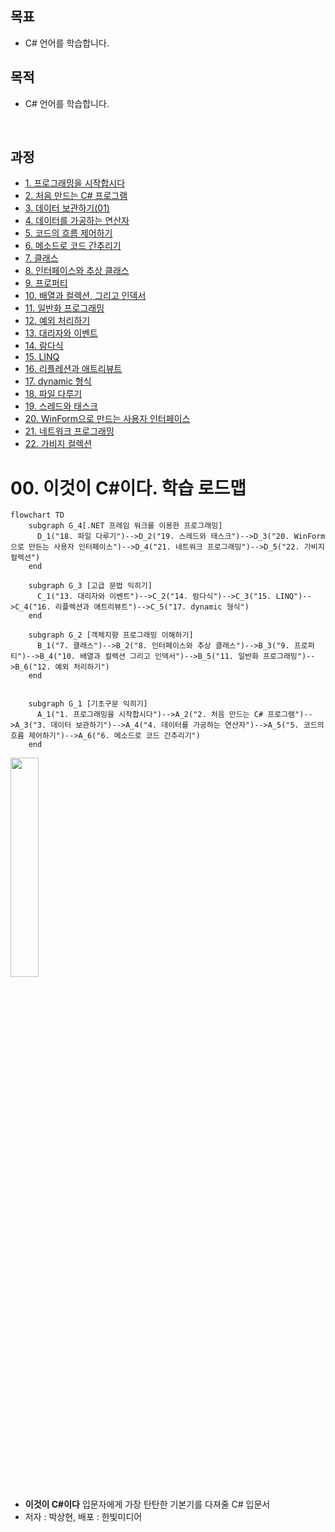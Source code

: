 ## 목표
- C# 언어를 학습합니다.

## 목적 
- C# 언어를 학습합니다.

<br>

## 과정
- [1. 프로그래밍을 시작합시다](https://github.com/SagiK-Repository/C-_Study/blob/main/Chapter01.md)
- [2. 처음 만드는 C# 프로그램](https://github.com/SagiK-Repository/C-_Study/blob/main/Chapter02.md)
- [3. 데이터 보관하기(01)](https://github.com/SagiK-Repository/C-_Study/blob/main/Chapter03.md)
- [4. 데이터를 가공하는 연산자](https://github.com/SagiK-Repository/C-_Study/blob/main/Chapter04.md)
- [5. 코드의 흐름 제어하기](https://github.com/SagiK-Repository/C-_Study/blob/main/Chapter05.md)
- [6. 메소드로 코드 간추리기](https://github.com/SagiK-Repository/C-_Study/blob/main/Chapter06.md)
- [7. 클래스](https://github.com/SagiK-Repository/C-_Study/blob/main/Chapter07.md)
- [8. 인터페이스와 추상 클래스](https://github.com/SagiK-Repository/C-_Study/blob/main/Chapter08.md)
- [9. 프로퍼티](https://github.com/SagiK-Repository/C-_Study/blob/main/Chapter09.md)
- [10. 배열과 컬렉션, 그리고 인덱서](https://github.com/SagiK-Repository/C-_Study/blob/main/Chapter10.md)
- [11. 일반화 프로그래밍](https://github.com/SagiK-Repository/C-_Study/blob/main/Chapter11.md)
- [12. 예외 처리하기](https://github.com/SagiK-Repository/C-_Study/blob/main/Chapter12.md)
- [13. 대리자와 이벤트](https://github.com/SagiK-Repository/C-_Study/blob/main/Chapter13.md)
- [14. 람다식](https://github.com/SagiK-Repository/C-_Study/blob/main/Chapter14.md)
- [15. LINQ](https://github.com/SagiK-Repository/C-_Study/blob/main/Chapter15.md)
- [16. 리플레션과 애트리뷰트](https://github.com/SagiK-Repository/C-_Study/blob/main/Chapter16.md)
- [17. dynamic 형식](https://github.com/SagiK-Repository/C-_Study/blob/main/Chapter17.md)
- [18. 파일 다루기](https://github.com/SagiK-Repository/C-_Study/blob/main/Chapter18.md)
- [19. 스레드와 태스크](https://github.com/SagiK-Repository/C-_Study/blob/main/Chapter19.md)
- [20. WinForm으로 만드는 사용자 인터페이스](https://github.com/SagiK-Repository/C-_Study/blob/main/Chapter20.md)
- [21. 네트워크 프로그래밍](https://github.com/SagiK-Repository/C-_Study/blob/main/Chapter21.md)
- [22. 가비지 컬렉션](https://github.com/SagiK-Repository/C-_Study/blob/main/Chapter22.md)


# 00. 이것이 C#이다. 학습 로드맵

```mermaid
flowchart TD
    subgraph G_4[.NET 프레임 워크를 이용한 프로그래밍]
      D_1("18. 파일 다루기")-->D_2("19. 스레드와 태스크")-->D_3("20. WinForm으로 만든는 사용자 인터페이스")-->D_4("21. 네트워크 프로그래밍")-->D_5("22. 가비지 컬렉션")
    end

    subgraph G_3 [고급 문법 익히기]
      C_1("13. 대리자와 이벤트")-->C_2("14. 람다식")-->C_3("15. LINQ")-->C_4("16. 리플렉션과 애트리뷰트")-->C_5("17. dynamic 형식")
    end

    subgraph G_2 [객체지향 프로그래밍 이해하기]
      B_1("7. 클래스")-->B_2("8. 인터페이스와 추상 클래스")-->B_3("9. 프로퍼티")-->B_4("10. 배열과 컬렉션 그리고 인덱서")-->B_5("11. 일반화 프로그래밍")-->B_6("12. 예외 처리하기")
    end


    subgraph G_1 [기초구문 익히기]
      A_1("1. 프로그래밍을 시작합시다")-->A_2("2. 처음 만드는 C# 프로그램")-->A_3("3. 데이터 보관하기")-->A_4("4. 데이터를 가공하는 연산자")-->A_5("5. 코드의 흐름 제어하기")-->A_6("6. 메소드로 코드 간추리기")
    end
```

<img src="http://image.yes24.com/goods/96674785/XL" width="30%">  

- **이것이 C#이다** 입문자에게 가장 탄탄한 기본기를 다져줄 C# 입문서
- 저자 : 박상현, 배포 : 한빛미디어
